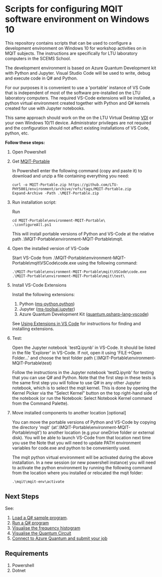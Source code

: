 # Scripts for configuring MQIT software environment on Windows 10

This repository contains scripts that can be used to configure a development environment on Windows 10 for workshop activities on in MQIT subjects. The instructions are specifically for LTU laboratory computers in the SCEMS School.

The development environment is based on Azure Quantum Development kit with Python and Jupyter.  Visual Studio Code will be used to write, debug and execute code in Q# and Python. 

For our purposes it is convenient to use a 'portable' instance of VS Code that is independent of most of the software pre-installed on the LTU laboratory computers. The required VS-Code extensions will be installed, a python virtual environment created together with Python and Q# kernels created for use with Jupyter notebooks.  

 This same approach  should work on the on the LTU Virtual Desktop [VDI](https://www.latrobe.edu.au/students/support/it/teaching/myapps) or your own Windows 10/11 device.  Administrator privileges are not required and the configuration should not affect existing installations of VS Code, python, etc.  


**Follow these steps:**

1. Open Powershell
2. Get [MQIT-Portable](https://github.com/LTU-PHY5001/environment/archive/refs/tags/MQIT-Portable.zip)

    In Powershell enter the following command (copy and paste it) to download and unzip a file containing everything you need:

    ```
    curl -o MQIT-Portable.zip https://github.com/LTU-PHY5001/environment/archive/refs/tags/MQIT-Portable.zip
    Expand-Archive -Path .\MQIT-Portable.zip
    
    ```


3. Run installation script:

    Run 

    ```
    cd MQIT-Portable\environment-MQIT-Portable\
    .\configureAll.ps1
    ```

    This will install portable versions of Python and VS-Code at the relative path .\MQIT-Portable\environment-MQIT-Portable\mqit.

5. Open the installed version of VS-Code

    Start VS-Code from .\MQIT-Portable\environment-MQIT-Portable\mqit\VSCode\code.exe using the following command:

    ```
    .\MQIT-Portable\environment-MQIT-Portable\mqit\VSCode\code.exe  .\MQIT-Portable\environment-MQIT-Portable\mqit\test\
    ```

6. Install VS-Code Extensions

   Install the following extensions:
    1. Python ([ms-python.python](https://marketplace.visualstudio.com/items?itemName=ms-python.python))
    2. Jupyter ([ms-toolsai.jupyter](https://marketplace.visualstudio.com/items?itemName=ms-toolsai.jupyter))
    3. Azure Quantum Development Kit ([quantum.qsharp-lang-vscode](https://marketplace.visualstudio.com/items?itemName=quantum.qsharp-lang-vscode))

    See [Using Extensions in VS Code](https://code.visualstudio.com/docs/introvideos/extend) for instructions for finding and installing extensions.


6.  Test:
   
    Open the Jupyter notebook `testQ.ipynb' in VS-Code.  It should be listed in the file 'Explorer' in VS-Code. If not, open it using 'FILE->Open Folder...' and choose the test folder path (.\MQIT-Portable\environment-MQIT-Portable\test)

    
    Follow the instructions in the Jupyter notebook 'testQ.ipynb' for testing that you can use Q# and Python.  Note that the first step in these tests is the same first step you will follow to use Q# in any other Jupyter notebook, which is to select the mqit kernel.  This is done by opening the Kernel Picker via the "Select Kernel" button on the top right-hand side of the notebook (or run the Notebook: Select Notebook Kernel command from the Command Palette).


7. Move installed components to another location [optional]

    You can move the portable versions of Python and VS-Code by copying the directory 'mqit' (at'.\MQIT-Portable\environment-MQIT-Portable\mqit') to  another location (e.g.your oneDrive folder or external disk).   You will be able to launch VS-Code from that location next time you use the  Note that you will need to update PATH environment variables for code.exe and python to be conveniently used.

    The mqit python virtual environment will be activated during the above installation.  In a new session (or new powershell instance) you will need to activate the python environment by running the following command from the location where you installed or relocated the mqit folder:

    ``
    .\mqit\mqit-env\activate
    ``

## Next Steps

See:
1. [Load a Q# sample program](https://learn.microsoft.com/en-us/azure/quantum/how-to-submit-jobs?tabs=tabid-python&pivots=ide-qsharp#load-a-q-sample-program).
2. [Run a Q# program](https://learn.microsoft.com/en-us/azure/quantum/how-to-submit-jobs?tabs=tabid-python&pivots=ide-qsharp#run-a-q-program)
3. [Visualise the frequency histogram](https://learn.microsoft.com/en-us/azure/quantum/how-to-submit-jobs?tabs=tabid-python&pivots=ide-qsharp#visualize-the-frequency-histogram)
4. [Visualise the Quantum Circuit](https://learn.microsoft.com/en-us/azure/quantum/how-to-submit-jobs?tabs=tabid-python&pivots=ide-qsharp#visualize-the-quantum-circuit)
4. [Connect to Azure Quantum and submit your job](https://learn.microsoft.com/en-us/azure/quantum/how-to-submit-jobs?tabs=tabid-python&pivots=ide-qsharp#connect-to-azure-quantum-and-submit-your-job)

## Requirements

1. Powershell
2. Dotnet

